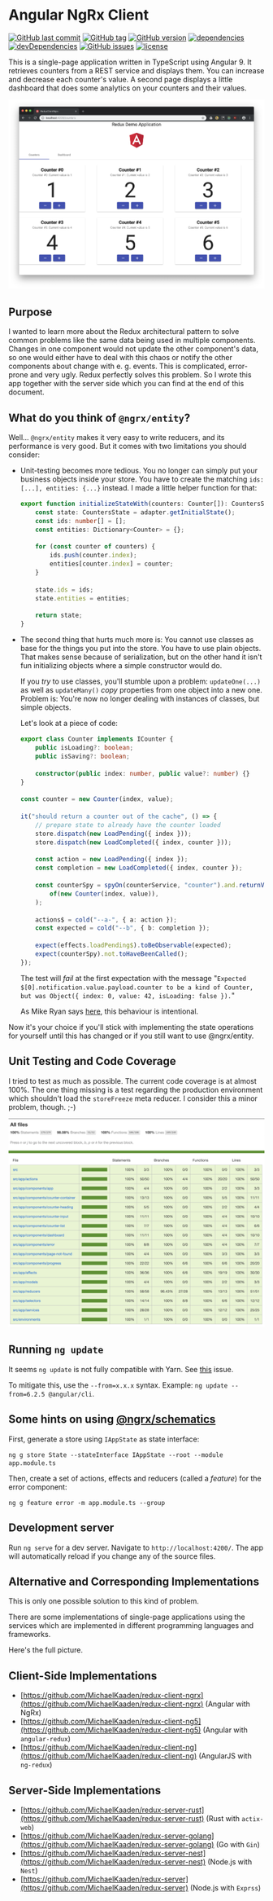 # Angular NgRx Client

[![GitHub last commit](https://img.shields.io/github/last-commit/MichaelKaaden/redux-client-ngrx.svg)](https://github.com/MichaelKaaden/redux-client-ngrx/commits/master)
[![GitHub tag](https://img.shields.io/github/tag/MichaelKaaden/redux-client-ngrx.svg)](https://github.com/MichaelKaaden/redux-client-ngrx/releases)
[![GitHub version](https://img.shields.io/github/package-json/v/MichaelKaaden/redux-client-ngrx.svg)](https://github.com/MichaelKaaden/redux-client-ngrx/blob/master/package.json)
[![dependencies](https://img.shields.io/david/MichaelKaaden/redux-client-ngrx.svg)](https://david-dm.org/MichaelKaaden/redux-client-ngrx)
[![devDependencies](https://img.shields.io/david/dev/MichaelKaaden/redux-client-ngrx.svg)](https://david-dm.org/MichaelKaaden/redux-client-ngrx?type=dev)
[![GitHub issues](https://img.shields.io/github/issues/MichaelKaaden/redux-client-ngrx.svg)](https://github.com/MichaelKaaden/redux-client-ngrx/issues)
[![license](https://img.shields.io/github/license/MichaelKaaden/redux-client-ngrx.svg)](https://github.com/MichaelKaaden/redux-client-ngrx)

This is a single-page application written in TypeScript using Angular 9. It
retrieves counters from a REST service and displays them. You can increase and
decrease each counter's value. A second page displays a little dashboard that
does some analytics on your counters and their values.

![Screenshot of the app running in the Browser](images/screenshot1.png)

## Purpose

I wanted to learn more about the Redux architectural pattern to solve common
problems like the same data being used in multiple components. Changes in one
component would not update the other component's data, so one would either have
to deal with this chaos or notify the other components about change with e. g.
events. This is complicated, error-prone and very ugly. Redux perfectly solves
this problem. So I wrote this app together with the server side which you can
find at the end of this document.

## What do you think of `@ngrx/entity`?

Well... `@ngrx/entity` makes it very easy to write reducers, and its performance
is very good. But it comes with two limitations you should consider:

-   Unit-testing becomes more tedious. You no longer can simply put your
    business objects inside your store. You have to create the matching
    `ids: [...], entities: {...}` instead. I made a little helper function for
    that:

    ```typescript
    export function initializeStateWith(counters: Counter[]): CountersState {
        const state: CountersState = adapter.getInitialState();
        const ids: number[] = [];
        const entities: Dictionary<Counter> = {};

        for (const counter of counters) {
            ids.push(counter.index);
            entities[counter.index] = counter;
        }

        state.ids = ids;
        state.entities = entities;

        return state;
    }
    ```

-   The second thing that hurts much more is: You cannot use classes as base for
    the things you put into the store. You have to use plain objects. That makes
    sense because of serialization, but on the other hand it isn't fun
    initializing objects where a simple constructor would do.

    If you _try_ to use classes, you'll stumble upon a problem: `updateOne(...)`
    as well as `updateMany()` _copy_ properties from one object into a new one.
    Problem is: You're now no longer dealing with instances of classes, but
    simple objects.

    Let's look at a piece of code:

    ```typescript
    export class Counter implements ICounter {
        public isLoading?: boolean;
        public isSaving?: boolean;

        constructor(public index: number, public value?: number) {}
    }

    const counter = new Counter(index, value);

    it("should return a counter out of the cache", () => {
        // prepare state to already have the counter loaded
        store.dispatch(new LoadPending({ index }));
        store.dispatch(new LoadCompleted({ index, counter }));

        const action = new LoadPending({ index });
        const completion = new LoadCompleted({ index, counter });

        const counterSpy = spyOn(counterService, "counter").and.returnValue(
            of(new Counter(index, value)),
        );

        actions$ = cold("--a-", { a: action });
        const expected = cold("--b", { b: completion });

        expect(effects.loadPending$).toBeObservable(expected);
        expect(counterSpy).not.toHaveBeenCalled();
    });
    ```

    The test will _fail_ at the first expectation with the message
    "`Expected $[0].notification.value.payload.counter to be a kind of Counter, but was Object({ index: 0, value: 42, isLoading: false }).`"

    As Mike Ryan says [here](https://github.com/ngrx/platform/issues/976), this
    behaviour is intentional.

Now it's your choice if you'll stick with implementing the state operations for
yourself until this has changed or if you still want to use @ngrx/entity.

## Unit Testing and Code Coverage

I tried to test as much as possible. The current code coverage is at almost
100%. The one thing missing is a test regarding the production environment which
shouldn't load the `storeFreeze` meta reducer. I consider this a minor problem,
though. ;-)

![Code coverage](images/code-coverage.png)

## Running `ng update`

It seems `ng update` is not fully compatible with Yarn. See
[this](https://github.com/angular/angular-cli/issues/11694) issue.

To mitigate this, use the `--from=x.x.x` syntax. Example:
`ng update --from=6.2.5 @angular/cli`.

## Some hints on using [@ngrx/schematics](https://github.com/ngrx/platform/blob/master/docs/schematics/README.md)

First, generate a store using `IAppState` as state interface:

    ng g store State --stateInterface IAppState --root --module app.module.ts

Then, create a set of actions, effects and reducers (called a _feature_) for the
error component:

    ng g feature error -m app.module.ts --group

## Development server

Run `ng serve` for a dev server. Navigate to `http://localhost:4200/`. The app
will automatically reload if you change any of the source files.

## Alternative and Corresponding Implementations

This is only one possible solution to this kind of problem.

There are some implementations of single-page applications using the services which are implemented in different
programming languages and frameworks.

Here's the full picture.

## Client-Side Implementations

- [https://github.com/MichaelKaaden/redux-client-ngrx](https://github.com/MichaelKaaden/redux-client-ngrx) (Angular with
  NgRx)
- [https://github.com/MichaelKaaden/redux-client-ng5](https://github.com/MichaelKaaden/redux-client-ng5) (Angular
  with `angular-redux`)
- [https://github.com/MichaelKaaden/redux-client-ng](https://github.com/MichaelKaaden/redux-client-ng) (AngularJS
  with `ng-redux`)

## Server-Side Implementations

- [https://github.com/MichaelKaaden/redux-server-rust](https://github.com/MichaelKaaden/redux-server-rust) (Rust
  with `actix-web`)
- [https://github.com/MichaelKaaden/redux-server-golang](https://github.com/MichaelKaaden/redux-server-golang) (Go
  with `Gin`)
- [https://github.com/MichaelKaaden/redux-server-nest](https://github.com/MichaelKaaden/redux-server-nest) (Node.js
  with `Nest`)
- [https://github.com/MichaelKaaden/redux-server](https://github.com/MichaelKaaden/redux-server) (Node.js with `Exprss`)

